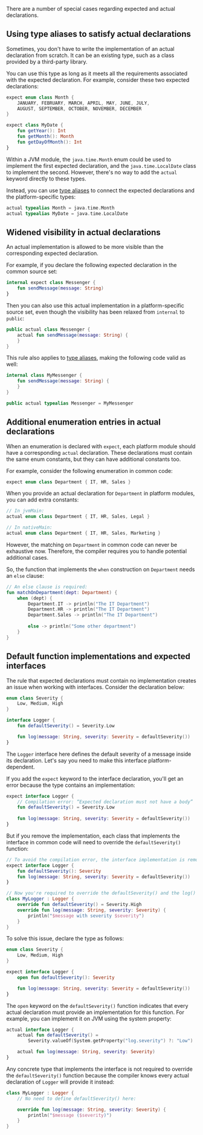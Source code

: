 [//]: # (title: Advanced matching rules for expected and actual declarations)

There are a number of special cases regarding expected and actual declarations.

## Using type aliases to satisfy actual declarations

Sometimes, you don't have to write the implementation of an actual declaration from scratch. It can be an existing type,
such as a class provided by a third-party library.

You can use this type as long as it meets all the requirements associated with the expected declaration. For example,
consider these two expected declarations:

```kotlin
expect enum class Month {
    JANUARY, FEBRUARY, MARCH, APRIL, MAY, JUNE, JULY,
    AUGUST, SEPTEMBER, OCTOBER, NOVEMBER, DECEMBER
}

expect class MyDate {
    fun getYear(): Int
    fun getMonth(): Month
    fun getDayOfMonth(): Int
}
```

Within a JVM module, the `java.time.Month` enum could be used to implement the first expected declaration, and
the `java.time.LocalDate` class to implement the second. However, there's no way to add the `actual` keyword directly to
these types.

Instead, you can use [type aliases](type-aliases.md) to connect the expected declarations and the platform-specific
types:

```kotlin
actual typealias Month = java.time.Month
actual typealias MyDate = java.time.LocalDate
```

## Widened visibility in actual declarations

An actual implementation is allowed to be more visible than the corresponding expected declaration.

For example, if you declare the following expected declaration in the common source set:

```kotlin
internal expect class Messenger {
    fun sendMessage(message: String)
}
```

Then you can also use this actual implementation in a platform-specific source set, even though the visibility has been
relaxed from `internal` to `public`:

```kotlin
public actual class Messenger {
    actual fun sendMessage(message: String) {
    }
}
```

This rule also applies to [type aliases](#using-type-aliases-to-satisfy-actual-declarations), making the following code
valid as well:

```kotlin
internal class MyMessenger {
    fun sendMessage(message: String) {
    }
}

public actual typealias Messenger = MyMessenger
```

## Additional enumeration entries in actual declarations

When an enumeration is declared with `expect`, each platform module should have a corresponding `actual` declaration.
These declarations must contain the same enum constants, but they can have additional constants too.

For example, consider the following enumeration in common code:

```kotlin
expect enum class Department { IT, HR, Sales }
```

When you provide an actual declaration for `Department` in platform modules, you can add extra constants:

```kotlin
// In jvmMain:
actual enum class Department { IT, HR, Sales, Legal }

// In nativeMain: 
actual enum class Department { IT, HR, Sales, Marketing }
```

However, the matching on `Department` in common code can never be exhaustive now. Therefore, the compiler requires you
to handle potential additional cases.

So, the function that implements the `when` construction on `Department` needs an `else` clause:

```kotlin
// An else clause is required:
fun matchOnDepartment(dept: Department) {
    when (dept) {
        Department.IT -> println("The IT Department")
        Department.HR -> println("The IT Department")
        Department.Sales -> println("The IT Department")
        
        else -> println("Some other department")
    }
}
```

## Default function implementations and expected interfaces

The rule that expected declarations must contain no implementation creates an issue when working with interfaces.
Consider the declaration below:

```kotlin
enum class Severity {
    Low, Medium, High
}

interface Logger {
    fun defaultSeverity() = Severity.Low

    fun log(message: String, severity: Severity = defaultSeverity())
}
```

The `Logger` interface here defines the default severity of a message inside its declaration. Let's say you need to make
this interface platform-dependent.

If you add the `expect` keyword to the interface declaration, you'll get an error because the type contains an
implementation:

```kotlin
expect interface Logger {
    // Compilation error: “Expected declaration must not have a body”
    fun defaultSeverity() = Severity.Low
    
    fun log(message: String, severity: Severity = defaultSeverity())
}
```

But if you remove the implementation, each class that implements the interface in common code will need to override
the `defaultSeverity()` function:

```kotlin
// To avoid the compilation error, the interface implementation is removed:
expect interface Logger {
    fun defaultSeverity(): Severity
    fun log(message: String, severity: Severity = defaultSeverity())
}

// Now you're required to override the defaultSeverity() and the log() functions
class MyLogger : Logger {
    override fun defaultSeverity() = Severity.High
    override fun log(message: String, severity: Severity) {
        println("$message with severity $severity")
    }
}
```

To solve this issue, declare the type as follows:

```kotlin
enum class Severity {
    Low, Medium, High
}

expect interface Logger {
    open fun defaultSeverity(): Severity

    fun log(message: String, severity: Severity = defaultSeverity())
}
```

The `open` keyword on the `defaultSeverity()` function indicates that every actual declaration must provide an
implementation for this function. For example, you can implement it on JVM using the system property:

```kotlin
actual interface Logger {
    actual fun defaultSeverity() =
        Severity.valueOf(System.getProperty("log.severity") ?: "Low")

    actual fun log(message: String, severity: Severity)
}
```

Any concrete type that implements the interface is not required to override the `defaultSeverity()` function because the
compiler knows every actual declaration of `Logger` will provide it instead:

```kotlin
class MyLogger : Logger {
    // No need to define defaultSeverity() here:

    override fun log(message: String, severity: Severity) {
        println("$message ($severity)")
    }
}
```